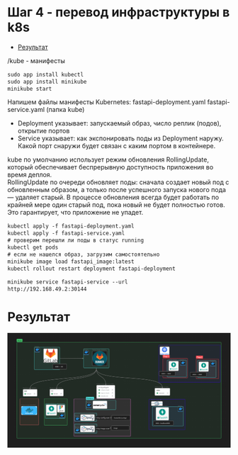 # Шаг 4 - перевод инфраструктуры в k8s

* [Результат](#результат)

/kube - манифесты

```
sudo app install kubectl 
sudo app install minikube
minikube start
```

Напишем файлы манифесты Kubernetes: fastapi-deployment.yaml fastapi-service.yaml (папка kube) </br>

- Deployment указывает: запускаемый образ, число реплик (подов), открытие портов
- Service указывает: как экспонировать поды из Deployment наружу. Какой порт снаружи будет связан с каким портом в
  контейнере.

kube по умолчанию использует режим обновления RollingUpdate, который обеспечивает беспрерывную доступность приложения во
время деплоя. </br>
RollingUpdate по очереди обновляет поды: сначала создает новый под с обновленным образом, а только после успешного
запуска нового пода — удаляет старый.
В процессе обновления всегда будет работать по крайней мере один старый под, пока новый не будет полностью готов. Это
гарантирует, что приложение не упадет.

```
kubectl apply -f fastapi-deployment.yaml
kubectl apply -f fastapi-service.yaml  
# проверим перешли ли поды в статус running
kubectl get pods
# если не нашелся образ, загрузим самостоятельно
minikube image load fastapi_image:latest
kubectl rollout restart deployment fastapi-deployment
```

```
minikube service fastapi-service --url
http://192.168.49.2:30144
```

# Результат

![stage4](../pics/step4/Архитектура%20пет-проекта%204.png)